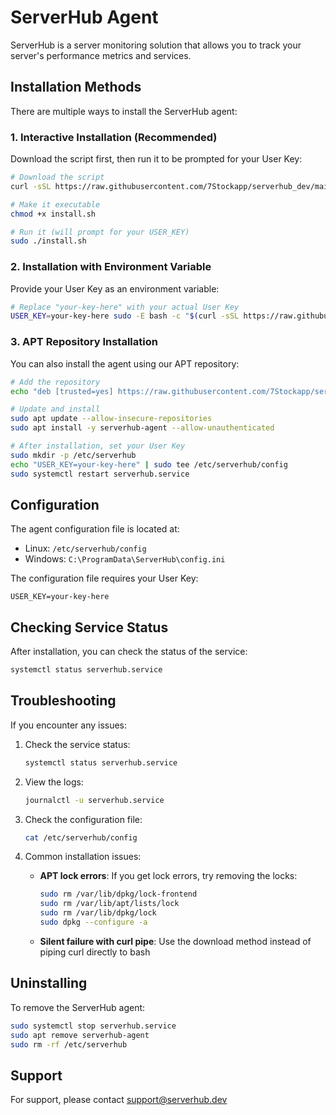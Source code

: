 # ServerHub Agent

ServerHub is a server monitoring solution that allows you to track your server's performance metrics and services.

## Installation Methods

There are multiple ways to install the ServerHub agent:

### 1. Interactive Installation (Recommended)

Download the script first, then run it to be prompted for your User Key:

```bash
# Download the script
curl -sSL https://raw.githubusercontent.com/7Stockapp/serverhub_dev/main/install.sh -o install.sh

# Make it executable
chmod +x install.sh

# Run it (will prompt for your USER_KEY)
sudo ./install.sh
```

### 2. Installation with Environment Variable

Provide your User Key as an environment variable:

```bash
# Replace "your-key-here" with your actual User Key
USER_KEY=your-key-here sudo -E bash -c "$(curl -sSL https://raw.githubusercontent.com/7Stockapp/serverhub_dev/main/install.sh)"
```

### 3. APT Repository Installation

You can also install the agent using our APT repository:

```bash
# Add the repository
echo "deb [trusted=yes] https://raw.githubusercontent.com/7Stockapp/serverhub_dev/main stable main" | sudo tee /etc/apt/sources.list.d/serverhub.list

# Update and install
sudo apt update --allow-insecure-repositories
sudo apt install -y serverhub-agent --allow-unauthenticated

# After installation, set your User Key
sudo mkdir -p /etc/serverhub
echo "USER_KEY=your-key-here" | sudo tee /etc/serverhub/config
sudo systemctl restart serverhub.service
```

## Configuration

The agent configuration file is located at:
- Linux: `/etc/serverhub/config`
- Windows: `C:\ProgramData\ServerHub\config.ini`

The configuration file requires your User Key:
```
USER_KEY=your-key-here
```

## Checking Service Status

After installation, you can check the status of the service:

```bash
systemctl status serverhub.service
```

## Troubleshooting

If you encounter any issues:

1. Check the service status:
   ```bash
   systemctl status serverhub.service
   ```

2. View the logs:
   ```bash
   journalctl -u serverhub.service
   ```

3. Check the configuration file:
   ```bash
   cat /etc/serverhub/config
   ```

4. Common installation issues:
   - **APT lock errors**: If you get lock errors, try removing the locks:
     ```bash
     sudo rm /var/lib/dpkg/lock-frontend
     sudo rm /var/lib/apt/lists/lock
     sudo rm /var/lib/dpkg/lock
     sudo dpkg --configure -a
     ```
   - **Silent failure with curl pipe**: Use the download method instead of piping curl directly to bash

## Uninstalling

To remove the ServerHub agent:

```bash
sudo systemctl stop serverhub.service
sudo apt remove serverhub-agent
sudo rm -rf /etc/serverhub
```

## Support

For support, please contact support@serverhub.dev

